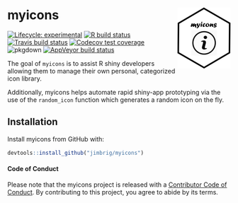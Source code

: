 
<!-- README.md is generated from README.Rmd. Please edit that file -->

# myicons <img src='man/figures/logo.png' align="right" height="138" />

<!-- badges: start -->

[![Lifecycle:
experimental](https://img.shields.io/badge/lifecycle-experimental-orange.svg)](https://www.tidyverse.org/lifecycle/#experimental)
[![R build
status](https://github.com/jimbrig/myicons/workflows/R-CMD-check/badge.svg)](https://github.com/jimbrig/myicons/actions)
[![Travis build
status](https://travis-ci.com/jimbrig/myicons.svg?branch=master)](https://travis-ci.com/jimbrig/myicons)
[![Codecov test
coverage](https://codecov.io/gh/jimbrig/myicons/branch/master/graph/badge.svg)](https://codecov.io/gh/jimbrig/myicons?branch=master)
![pkgdown](https://github.com/jimbrig/myicons/workflows/pkgdown/badge.svg)
[![AppVeyor build
status](https://ci.appveyor.com/api/projects/status/github/jimbrig/myicons?branch=master&svg=true)](https://ci.appveyor.com/project/jimbrig/myicons)
<!-- badges: end -->

The goal of `myicons` is to assist R shiny developers allowing them to
manage their own personal, categorized icon library.

Additionally, myicons helps automate rapid shiny-app prototyping via the
use of the `random_icon` function which generates a random icon on the
fly.

## Installation

Install myicons from GitHub with:

``` r
devtools::install_github("jimbrig/myicons")
```

#### Code of Conduct

Please note that the myicons project is released with a [Contributor
Code of
Conduct](https://contributor-covenant.org/version/2/0/CODE_OF_CONDUCT.html).
By contributing to this project, you agree to abide by its terms.
